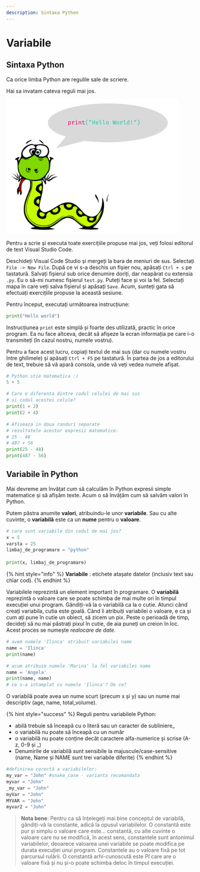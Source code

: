 ```yaml
---
description: Sintaxa Python
---
```


# Variabile

## Sintaxa Python

Ca orice limba Python are regulile sale de scriere.

Hai sa invatam cateva reguli mai jos.

![](../.gitbook/assets/c1_4.png)

Pentru a scrie și executa toate exercițiile propuse mai jos, veți folosi editorul de text Visual Studio Code.

Deschideți Visual Code Studio și mergeți la bara de meniuri de sus. Selectați `File -> New File`. După ce vi s-a deschis un fișier nou, apăsați `Ctrl + s` pe tastatură. Salvați fișierul sub orice denumire doriți, dar neapărat cu extensia `.py`. Eu o să-mi numesc fișierul `test.py`. Puteți face și voi la fel. Selectați mapa în care veți salva fișierul și apăsați `Save`.  Acum, sunteți gata să efectuați exercițiile propuse la această sesiune.

Pentru început, executați următoarea instrucțiune:

```python
print("Hello world") 
```

Instrucțiunea `print` este simplă și foarte des utilizată, practic în orice program. Ea nu face altceva, decât să afișeze la ecran informația pe care i-o transmiteți \(în cazul nostru, numele vostru\).

Pentru a face acest lucru, copiați textul de mai sus \(dar cu numele vostru între ghilimele\) și apăsați `Ctrl + F5` pe tastatură. În partea de jos a editorului de text, trebuie să vă apară consola, unde vă veți vedea numele afișat.

```python
# Python stie matematica :)
5 + 5
```

```python
# Care e diferenta dintre codul celulei de mai sus 
# si codul acestei celule?
print(1 + 2) 
print(2 + 4)
```

```python
# Afiseaza in doua randuri separate 
# rezultatele acestor expresii matematice: 
# 25 - 48
# 487 + 56  
print(25 - 48)
print(487 - 56)
```

## Variabile în Python

Mai devreme am învățat cum să calculăm în Python expresii simple matematice și să afișăm texte. Acum o să învățăm cum să salvăm valori în Python.

Putem păstra anumite **valori**, atribuindu-le unor **variabile**.  Sau cu alte cuvinte, o **variabilă** este ca un **nume** pentru o **valoare**.

```python
# care sunt variabile din codul de mai jos?
x = 5
varsta = 25
limbaj_de_programare = "python"

print(x, limbaj_de_programare)
```

{% hint style="info" %}
**Variabile** : etichete atașate datelor \(inclusiv text sau chiar cod\).
{% endhint %}

Variabilele reprezintă un element important în programare. O **variabilă** reprezintă o valoare care se poate schimba de mai multe ori în timpul execuției unui program. Gândiți-vă la o variabilă ca la o cutie. Atunci când creați variabila, cutia este goală. Când îi atribuiți variabilei o valoare, e ca și cum ați pune în cutie un obiect, să zicem un pix. Peste o perioadă de timp, decideți să nu mai păstrați pixul în cutie, de aia puneți un creion în loc. Acest proces se numește _realocare de date_.

```python
# avem numele 'Ilinca' atribuit variabilei name
name = 'Ilinca'
print(name)
```

```python
# acum atribuim numele 'Marina' la fel variabilei name
name = 'Angela'
print(name, name)
# ce s-a intamplat cu numele 'Ilinca'? De ce?
```

O variabilă poate avea un nume scurt \(precum x și y\) sau un nume mai descriptiv \(age, name, total\_volume\).

{% hint style="success" %}
 Reguli pentru variabilele Python:

* abilă trebuie să înceapă cu o literă sau un caracter de subliniere\_
* o variabilă nu poate să înceapă cu un număr
* o variabilă nu poate conține decât caractere alfa-numerice și scrise \(A-z, 0-9 și \_\)
* Denumirile de variabilă sunt sensibile la majuscule/case-sensitive \(name, Name și NAME sunt trei variabile diferite\)
{% endhint %}

```python
#definirea corectă a variabilelor:
my_var = "John" #snake_case - varianta recomandata
myvar = "John"
_my_var = "John"
myVar = "John"
MYVAR = "John" 
myvar2 = "John"
```

> **Nota bene**: Pentru ca să înțelegeți mai bine conceptul de variabilă, gândiți-vă la constante, adică la opusul variabilelor. O constantă este pur și simplu o valoare care este... constantă, cu alte cuvinte o valoare care nu se modifică, în acest sens, constantele sunt antonimul variabilelor, deoarece valoarea unei variabile se poate modifica pe durata execuției unui program. Constantele au o valoare fixă pe tot parcursul rulării. O constantă arhi-cunoscută este _PI_ care are o valoare fixă și nu și-o poate schimba deloc în timpul execuției.

